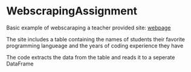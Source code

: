 # WebscrapingAssignment
Basic example of webscaraping a teacher provided site:
[webpage]("https://webpages.charlotte.edu/mscipion/")

The site includes a table containing the names of students their favorite programming langueage and the years of coding experience they have

The code extracts the data from the table and reads it to a seperate DataFrame
